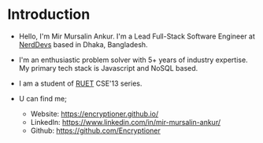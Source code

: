 # Introduction

- Hello, I'm Mir Mursalin Ankur. I'm a Lead Full-Stack Software Engineer at [NerdDevs](https://www.nerddevs.com/) based in Dhaka, Bangladesh.

- I'm an enthusiastic problem solver with 5+ years of industry expertise. My primary tech stack is Javascript and NoSQL based.

- I am a student of [RUET](https://www.ruet.ac.bd/) CSE'13 series.

- U can find me;
  - Website: https://encryptioner.github.io/
  - LinkedIn: https://www.linkedin.com/in/mir-mursalin-ankur/
  - Github: https://github.com/Encryptioner